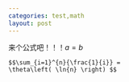 ```yaml
---
categories: test,math
layout: post
---
```


来个公式吧！！！$a=b$

```
$$\sum_{i=1}^{n}{\frac{1}{i}} = 
\theta\left( \ln{n} \right) $$
```

